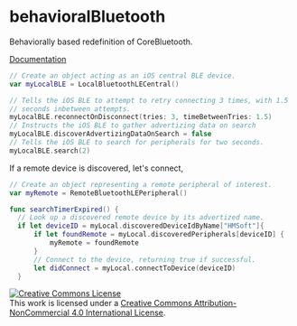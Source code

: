 # behavioralBluetooth
Behaviorally based redefinition of CoreBluetooth.

[Documentation](http://ladvien.github.io/jazzy/behavioralBluetooth/index.html)

```swift
// Create an object acting as an iOS central BLE device.
var myLocalBLE = LocalBluetoothLECentral()

// Tells the iOS BLE to attempt to retry connecting 3 times, with 1.5
// seconds inbetween attempts.
myLocalBLE.reconnectOnDisconnect(tries: 3, timeBetweenTries: 1.5)
// Instructs the iOS BLE to gather advertizing data on search
myLocalBLE.discoverAdvertizingDataOnSearch = false
// Tells the iOS BLE to search for peripherals for two seconds.
myLocalBLE.search(2)
```

If a remote device is discovered, let's connect,
```swift
// Create an object representing a remote peripheral of interest.
var myRemote = RemoteBluetoothLEPeripheral()

func searchTimerExpired() {
  // Look up a discovered remote device by its advertized name.
  if let deviceID = myLocal.discoveredDeviceIdByName["HMSoft"]{
      if let foundRemote = myLocal.discoveredPeripherals[deviceID] {
          myRemote = foundRemote
      }
      // Connect to the device, returning true if successful.
      let didConnect = myLocal.connectToDevice(deviceID)
  }
```



<a rel="license" href="http://creativecommons.org/licenses/by-nc/4.0/"><img alt="Creative Commons License" style="border-width:0" src="https://i.creativecommons.org/l/by-nc/4.0/88x31.png" /></a><br />This work is licensed under a <a rel="license" href="http://creativecommons.org/licenses/by-nc/4.0/">Creative Commons Attribution-NonCommercial 4.0 International License</a>.
